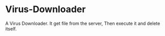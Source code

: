 # Virus-Downloader
A Virus Downloader. It get file from the server, Then execute it and delete itself.
